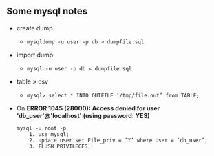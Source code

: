 Some mysql notes
----------------
+ create dump
    + `mysqldump -u user -p db > dumpfile.sql`
+ import dump
    + `mysql -u user -p db < dumpfile.sql`
+ table > csv
    + `mysql> select * INTO OUTFILE ‘/tmp/file.out’ from TABLE;`
+ On **ERROR 1045 (28000): Access denied for user 'db_user'@'localhost' (using password: YES)**

    ```
    mysql -u root -p
        1. use mysql;
        2. update user set File_priv = ‘Y’ where User = ‘db_user’;
        3. FLUSH PRIVILEGES;
    ```

